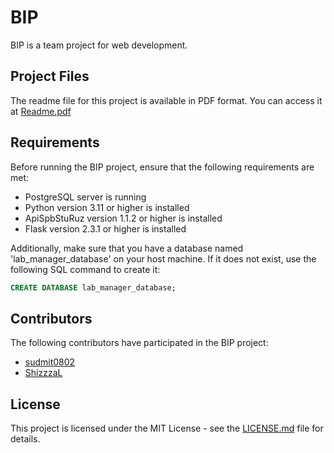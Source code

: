 # BIP

BIP is a team project for web development.

## Project Files

The readme file for this project is available in PDF format. You can access it at [Readme.pdf](https://github.com/sudmit0802/BIP/files/11142535/Readme.pdf)

## Requirements

Before running the BIP project, ensure that the following requirements are met:

* PostgreSQL server is running
* Python version 3.11 or higher is installed
* ApiSpbStuRuz version 1.1.2 or higher is installed
* Flask version 2.3.1 or higher is installed

Additionally, make sure that you have a database named 'lab_manager_database' on your host machine. If it does not exist, use the following SQL command to create it:

```sql
CREATE DATABASE lab_manager_database;
```

## Contributors

The following contributors have participated in the BIP project:

* [sudmit0802](https://github.com/sudmit0802)
* [ShizzzaL](https://github.com/ShizzzaL)

## License

This project is licensed under the MIT License - see the [LICENSE.md](LICENSE.md) file for details.